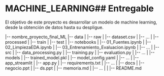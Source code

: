 # MACHINE_LEARNING## Entregable
El objetivo de este proyecto es desarrollar un modelo de machine learning, desde la obtención de datos hasta su despligue.

|-- nombre_proyecto_final_ML
    |-- data
    |   |-- raw
    |        |-- dataset.csv
    |        |-- ...
    |   |-- processed
    |   |-- train
    |   |-- test
    |
    |-- notebooks
    |   |-- 01_Fuentes.ipynb
    |   |-- 02_LimpiezaEDA.ipynb
    |   |-- 03_Entrenamiento_Evaluacion.ipynb
    |   |-- ...
    |
    |-- src
    |   |-- data_processing.py
    |   |-- training.py
    |   |-- evaluation.py
    |   |-- ...
    |
    |-- models
    |   |-- trained_model.pkl
    |   |-- model_config.yaml
    |   |-- ...
    |
    |-- app_streamlit
    |   |-- app.py
    |   |-- requirements.txt
    |   |-- ...
    |
    |-- docs
    |   |-- negocio.ppt
    |   |-- ds.ppt
    |   |-- memoria.md
    |   |-- ...
    |
    |
    |-- README.md

```


